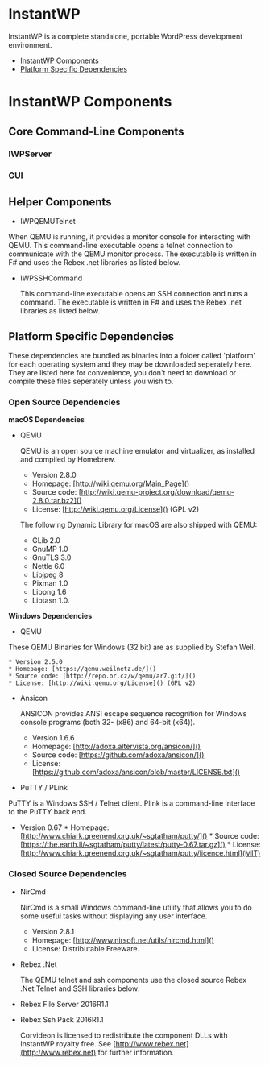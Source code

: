 # InstantWP

InstantWP is a complete standalone, portable WordPress development environment.

 * [InstantWP Components ](#instantwp-components)
 * [Platform Specific Dependencies ](#platform-specific-dependencies)

# InstantWP Components

## Core Command-Line Components

### IWPServer

### GUI

## Helper Components

 * IWPQEMUTelnet

 When QEMU is running, it provides a monitor console for interacting with QEMU. This command-line executable opens a telnet connection to communicate with the QEMU monitor process. The executable is written in F# and uses the Rebex .net libraries as listed below.

* IWPSSHCommand

	This command-line executable opens an SSH connection and runs a command. The executable is written in F# and uses the Rebex .net libraries as listed below.



## Platform Specific Dependencies

These dependencies are bundled as binaries into a folder called 'platform' for each operating system and they may be downloaded seperately here. They are listed here for convenience, you don't need to download or compile these files seperately unless you wish to.

### Open Source Dependencies

**macOS Dependencies**

 * QEMU
 
 	QEMU is an open source machine emulator and virtualizer, as installed and compiled by Homebrew. 
 	
 	* Version 2.8.0
	* Homepage: [http://wiki.qemu.org/Main_Page]() 
	* Source code: [http://wiki.qemu-project.org/download/qemu-2.8.0.tar.bz2]()
	* License: [http://wiki.qemu.org/License]() (GPL v2)

	The following Dynamic Library for macOS are also shipped with QEMU:
	
	 * GLib 2.0
	 * GnuMP 1.0
	 * GnuTLS 3.0
	 * Nettle 6.0
	 * Libjpeg 8
	 * Pixman 1.0
	 * Libpng 1.6
	 * Libtasn 1.0.

**Windows Dependencies**

 * QEMU
 
 These QEMU Binaries for Windows (32 bit) are as supplied by Stefan Weil.
 	
 	* Version 2.5.0
	* Homepage: [https://qemu.weilnetz.de/]() 
	* Source code: [http://repo.or.cz/w/qemu/ar7.git/]()
	* License: [http://wiki.qemu.org/License]() (GPL v2)
	
 * Ansicon

	ANSICON provides ANSI escape sequence recognition for Windows console programs (both 32- (x86) and 64-bit (x64)). 
	
	* Version 1.6.6
	* Homepage: [http://adoxa.altervista.org/ansicon/]() 
	* Source code: [https://github.com/adoxa/ansicon/]()
	* License: [https://github.com/adoxa/ansicon/blob/master/LICENSE.txt]() 
	
		
 * PuTTY / PLink

 PuTTY is a Windows SSH / Telnet client. Plink is a command-line interface to the PuTTY back end.
 
   * Version 0.67
	* Homepage: [http://www.chiark.greenend.org.uk/~sgtatham/putty/]() 
	* Source code: [https://the.earth.li/~sgtatham/putty/latest/putty-0.67.tar.gz]()
	* License: [http://www.chiark.greenend.org.uk/~sgtatham/putty/licence.html](MIT) 
 

### Closed Source Dependencies

 * NirCmd

	NirCmd is a small Windows command-line utility that allows you to do some useful tasks without displaying any user interface.
	
 	* Version 2.8.1
	* Homepage: [http://www.nirsoft.net/utils/nircmd.html]() 
	* License: Distributable Freeware.

* Rebex .Net 

	The QEMU telnet and ssh components use the closed source Rebex .Net Telnet and SSH libraries below:

 * Rebex File Server 2016R1.1
 * Rebex Ssh Pack 2016R1.1

	Corvideon is licensed to redistribute the component DLLs with InstantWP royalty free. See [http://www.rebex.net](http://www.rebex.net) for further information.



